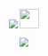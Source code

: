 <p align="center">
  <img src="https://readme-typing-svg.demolab.com/?lines=Hey+there!&center=true&color=527C9D&font=VT323&size=25">
  <img src="https://i.imgur.com/l2HIhE3.gif" width="35" height="35">
</p>

<p align="center">
  <img src="https://github-readme-stats.vercel.app/api/top-langs/?username=git-mare&hide=html,css,ejs,batchfile&layout=compact&theme=city_lights&custom_title=Languages&card_width=450">
</p>
